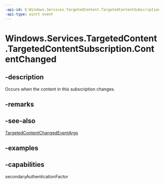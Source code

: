```yaml
---
-api-id: E:Windows.Services.TargetedContent.TargetedContentSubscription.ContentChanged
-api-type: winrt event
---
```


<!-- Event syntax.
public event TypedEventHandler ContentChanged<TargetedContentSubscription, TargetedContentChangedEventArgs>
-->

# Windows.Services.TargetedContent.TargetedContentSubscription.ContentChanged

## -description

Occurs when the content in this subscription changes.

## -remarks

## -see-also

[TargetedContentChangedEventArgs](targetedcontentchangedeventargs.md)

## -examples

## -capabilities

secondaryAuthenticationFactor
